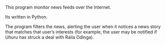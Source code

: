 This program monitor news feeds over the Internet.

Its written in Python.

The program filters the news, alerting the user when it notices a news story that matches that
user’s interests (for example, the user may be notified if Uhuru has struck a deal with Raila Odinga). 
